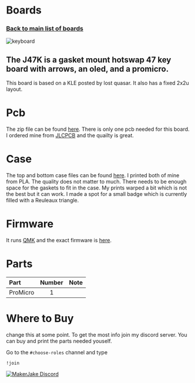 # Boards
### [Back to main list of boards](https://github.com/MakerJake01/MakerJakes-keyboards) 
![keyboard](https://i.imgur.com/mgQVnJ8.jpg)
## The J47K is a gasket mount hotswap 47 key board with arrows, an oled, and a promicro. 
This board is based on a KLE posted by lost quasar. It also has a fixed 2x2u layout.
# Pcb
The zip file can be found [here](). There is only one pcb needed for this board. I ordered mine from [JLCPCB](https://jlcpcb.com) and the quailty is great.  

# Case
The top and bottom case files can be found [here](https://github.com/MakerJake01/MakerJakes-keyboards/tree/main/J47K/Case). I printed both of mine from PLA. The quality does not matter to much. There needs to be enough space for the gaskets to fit in the case. My prints warped a bit which is not the best but it can work. I made a spot for a small badge which is currently filled with a Reuleaux triangle.

# Firmware 
It runs [QMK](https://qmk.fm) and the exact firmware is [here](). 

# Parts
| Part        | Number      | Note |
| :---        |    :----:   |          ---: |
| ProMicro   | 1           |  |

# Where to Buy 
change this at some point. To get the most info join my discord server. You can buy and print the parts needed youself. 

Go to the `#choose-roles` channel and type 
~~~
!join 
~~~

[![MakerJake Discord](https://img.shields.io/badge/Discord-5865F2?style=for-the-badge&logo=discord&logoColor=white)](https://discord.gg/ktUDJ3w) 
